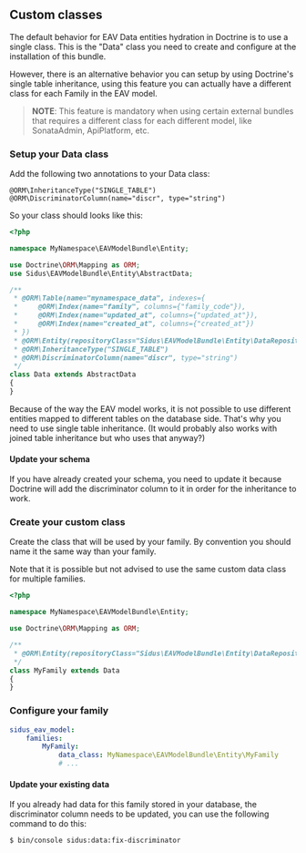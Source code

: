 ## Custom classes

The default behavior for EAV Data entities hydration in Doctrine is to use a single class.
This is the "Data" class you need to create and configure at the installation of this bundle.

However, there is an alternative behavior you can setup by using Doctrine's single table inheritance,
using this feature you can actually have a different class for each Family in the EAV model.

> **NOTE**:
> This feature is mandatory when using certain external bundles that requires a different class for each different
> model, like SonataAdmin, ApiPlatform, etc.

### Setup your Data class

Add the following two annotations to your Data class:

````phpdoc
@ORM\InheritanceType("SINGLE_TABLE")
@ORM\DiscriminatorColumn(name="discr", type="string")
````

So your class should looks like this:

````php
<?php

namespace MyNamespace\EAVModelBundle\Entity;

use Doctrine\ORM\Mapping as ORM;
use Sidus\EAVModelBundle\Entity\AbstractData;

/**
 * @ORM\Table(name="mynamespace_data", indexes={
 *     @ORM\Index(name="family", columns={"family_code"}),
 *     @ORM\Index(name="updated_at", columns={"updated_at"}),
 *     @ORM\Index(name="created_at", columns={"created_at"})
 * })
 * @ORM\Entity(repositoryClass="Sidus\EAVModelBundle\Entity\DataRepository")
 * @ORM\InheritanceType("SINGLE_TABLE")
 * @ORM\DiscriminatorColumn(name="discr", type="string")
 */
class Data extends AbstractData
{
}
````

Because of the way the EAV model works, it is not possible to use different entities mapped to different tables on the
database side. That's why you need to use single table inheritance.
(It would probably also works with joined table inheritance but who uses that anyway?)

#### Update your schema

If you have already created your schema, you need to update it because Doctrine will add the discriminator column to
it in order for the inheritance to work.

### Create your custom class

Create the class that will be used by your family.
By convention you should name it the same way than your family.

Note that it is possible but not advised to use the same custom data class for multiple families.

````php
<?php

namespace MyNamespace\EAVModelBundle\Entity;

use Doctrine\ORM\Mapping as ORM;

/**
 * @ORM\Entity(repositoryClass="Sidus\EAVModelBundle\Entity\DataRepository")
 */
class MyFamily extends Data
{
}
````

### Configure your family

````yaml
sidus_eav_model:
    families:
        MyFamily:
            data_class: MyNamespace\EAVModelBundle\Entity\MyFamily
            # ...
````

#### Update your existing data

If you already had data for this family stored in your database, the discriminator column needs to be updated,
you can use the following command to do this:

````bash
$ bin/console sidus:data:fix-discriminator
````
